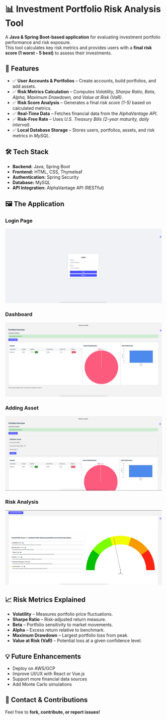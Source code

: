 # 📊 Investment Portfolio Risk Analysis Tool  
A **Java & Spring Boot-based application** for evaluating investment portfolio performance and risk exposure.  
This tool calculates key risk metrics and provides users with a **final risk score (1 worst - 5 best)** to assess their investments.

## 🚀 Features
- ✅ **User Accounts & Portfolios** – Create accounts, build portfolios, and add assets.
- ✅ **Risk Metrics Calculation** – Computes *Volatility, Sharpe Ratio, Beta, Alpha, Maximum Drawdown, and Value at Risk (VaR)*.
- ✅ **Risk Score Analysis** – Generates a final *risk score (1-5)* based on calculated metrics.
- ✅ **Real-Time Data** – Fetches financial data from the *AlphaVantage API*.
- ✅ **Risk-Free Rate** – Uses *U.S. Treasury Bills (2-year maturity, daily interval)*.
- ✅ **Local Database Storage** – Stores users, portfolios, assets, and risk metrics in *MySQL*.

## 🛠️ Tech Stack
- **Backend:** Java, Spring Boot
- **Frontend:** HTML, CSS, Thymeleaf
- **Authentication:** Spring Security
- **Database:** MySQL
- **API Integration:** AlphaVantage API (RESTful)

## 🖼️ The Application
### Login Page  
![Login Page](screenshots/login_page.png)  

### Dashboard  
![Dashboard](screenshots/adding_asset.png)  

### Adding Asset  
![Adding Asset](screenshots/dashboard.png)  

### Risk Analysis  
![Risk Analysis](screenshots/risk_analysis.png)  

## 📈 Risk Metrics Explained
- **Volatility** – Measures portfolio price fluctuations.
- **Sharpe Ratio** – Risk-adjusted return measure.
- **Beta** – Portfolio sensitivity to market movements.
- **Alpha** – Excess return relative to benchmark.
- **Maximum Drawdown** – Largest portfolio loss from peak.
- **Value at Risk (VaR)** – Potential loss at a given confidence level.

## 💡 Future Enhancements
- Deploy on AWS/GCP
- Improve UI/UX with React or Vue.js
- Support more financial data sources
- Add Monte Carlo simulations

## 📩 Contact & Contributions
Feel free to **fork, contribute, or report issues!**  
